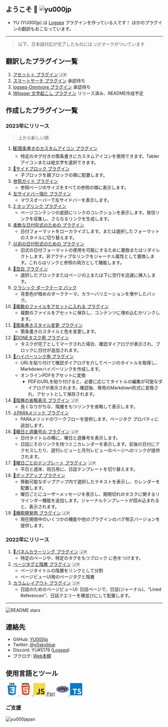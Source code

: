 ## ようこそ 👋 <img src="https://komarev.com/ghpvc/?username=yu000jp&label=Profile%20views&color=0e75b6&style=flat" alt="yu000jp" />

- YU (YU000jp) は [Logseq](https://github.com/logseq) プラグインを作っている人です！ ほかのプラグインの翻訳もおこなっています。

---

> 以下、日本語対応が完了したものには 🇯🇵マークがついています

## 翻訳したプラグイン一覧

1. [アセット＋ プラグイン](https://github.com/xyhp915/logseq-assets-plus) 🇯🇵
2. [スマートサーチ プラグイン](https://github.com/YU000jp/logseq-plugin-smartsearch) 承認待ち
3. [logseq-Omnivore プラグイン](https://github.com/YU000jp/logseq-omnivore) 承認待ち
4. [Whisper 文字起こし プラグイン](https://github.com/usoonees/logseq-plugin-whisper-subtitles) リリース済み、README作成予定

## 作成したプラグイン一覧

### 2023年にリリース
> 上から新しい順

1. [#️⃣箇条書きのカスタムアイコン プラグイン](https://github.com/YU000jp/logseq-plugin-bullet-point-custom-icon)
   - 特定のタグ付きの箇条書きにカスタムアイコンを使用できます。Tablerアイコンまたは絵文字を選択できます。
1. [🥦サイドブロック プラグイン](https://github.com/YU000jp/logseq-plugin-side-block)
   - 子ブロックを親ブロックの隣に配置します。
1. [参照ガイド プラグイン](https://github.com/YU000jp/logseq-plugin-reference-guide)
   - 参照ページのサイズをすべての参照の隣に表示します。
1. [左サイドバー強化 プラグイン](https://github.com/YU000jp/logseq-plugin-left-sidebar-enhance)
   - マウスオーバーで左サイドバーを表示します。
1. [2 ホップリンク プラグイン](https://github.com/YU000jp/logseq-plugin-two-hop-link)
   - ページコンテンツの底部にリンクのコレクションを表示します。発信リンクを収集し、さらなるリンクを生成します。
1. [柔軟な日付形式のための プラグイン](https://github.com/YU000jp/logseq-plugin-flex-date-format)
   - 日付フォーマットをローカライズします。または選択したフォーマットのスタイルに切り替えます。
1. [以前の日付形式のための プラグイン](https://github.com/YU000jp/logseq-plugin-legacy-date-format)
   - 旧式の日付フォーマットの使用を可能にするために置換またはリダイレクトします。非アクティブなリンクをジャーナル属性として置換します。これらはリンクと参照の両方として機能します。
1. [🦢空白 プラグイン](https://github.com/YU000jp/logseq-plugin-blank-line)
   - 選択したブロックまたはページの上または下に空行を迅速に挿入します。
1. [クラシック ダークテーマ パック](https://github.com/YU000jp/logseq-theme-classic-dark-theme-pack)
   - 背景色が暗めのダークテーマ。カラーバリエーションを増やしたパック。
1. [📂複数のファイルをアセットに入れる プラグイン](https://github.com/YU000jp/logseq-plugin-multiple-assets)
   - 複数のファイルをアセットに保存し、コンテンツに埋め込むかリンクします。
1. [🔷箇条書きスタイル変更 プラグイン](https://github.com/YU000jp/logseq-plugin-bullet-point-style)
   - 箇条書きのスタイルと色を変更します。
1. [💪DONEタスク用 プラグイン](https://github.com/YU000jp/logseq-plugin-confirmation-done-task)
   - タスクが完了としてマークされた場合、確認ダイアログが表示され、ブロックに日付が追加されます。
1. [🔗ハイパーリンク用 プラグイン](https://github.com/YU000jp/logseq-plugin-confirmation-hyperlink)
   - URLを貼り付けて確認ダイアログを介してページのタイトルを取得し、Markdownハイパーリンクを作成します。
   - オンラインPDFをアセットに変換
     - PDFのURLを貼り付けると、必要に応じてタイトルの編集が可能なダイアログが表示されます。確認後、専用のMarkdown形式に変換され、アセットとして保存されます。
1. [🍰階層の省略表示 プラグイン](https://github.com/YU000jp/logseq-plugin-short-namespaces) 🇯🇵
   - 長くなりがちな、階層をもつリンクを省略して表示します。
1. [⚓PARAメソッド プラグイン](https://github.com/YU000jp/logseq-plugin-quickly-para-method)
   - PARAメソッドのワークフローを提供します。ページタグ プロパティに追加します。
1. [📆曜日と週番号の プラグイン](https://github.com/YU000jp/logseq-plugin-show-weekday-and-week-number) 🇯🇵
     - 日付タイトルの横に、曜日と週番号を表示します。
     - 日誌にそのリンクを持つミニカレンダーを表示します。前後の日付にアクセスしたり、週刊レビューと月刊レビューのページへのリンクが提供されます。
1. [🛌曜日ごとのテンプレート プラグイン](https://github.com/YU000jp/logseq-plugin-weekdays-and-weekends) 🇯🇵
   - 平日と週末、祝日用に、日誌テンプレートを切り替えます。
1. [📍ポップアップ プラグイン](https://github.com/YU000jp/logseq-plugin-sticky-popup)
   - 移動可能なポップアップ内で選択したテキストを表示し、カレンダーを配置します。
   - 曜日ごとにユーザーメッセージを表示し、期限切れのタスクに関するリマインダー機能を追加します。ジャーナルテンプレートが読み込まれると、表示されます。
1. [🌱機能開発用 プラグイン](https://github.com/YU000jp/logseq-plugin-some-menu-extender) 🇯🇵
   - 現在開発中のいくつかの機能や他のプラグインのバグ修正バージョンを提供します。

### 2022年にリリース

1. 🎨[パネルカラーリング プラグイン](https://github.com/YU000jp/logseq-plugin-panel-coloring) 🇯🇵
   - 特定のページや、特定のタグをもつブロック に色をつけます。
1. [ページタグと階層 プラグイン](https://github.com/YU000jp/logseq-page-tags-and-hierarchy) 🇯🇵
   - ページタイトルの階層をリンクとして分割
   -  ページビューUI用のページタグと階層
1. [カラムレイアウト プラグイン](https://github.com/YU000jp/Logseq-column-Layout) 🇯🇵
   - 日誌のためのページビューUI: 日誌ページで、日誌(ジャーナル)、"Lined References"、日誌クエリーを横並びにして配置します。

---

![README stars](https://github-readme-stats.vercel.app/api?username=YU000jp&theme=graywhite)

## 連絡先
* GitHub: [YU000jp](https://github.com/YU000jp)
* Twitter: [@y0skyblue](https://twitter.com/y0skyblue)
* Discord: YU#5179 ([Logseq](https://discord.gg/logseq))
* ブクログ: [Web本棚](https://booklog.jp/users/p510hv)

## 使用言語とツール
<p align="left"> <a href="https://www.w3schools.com/css/" target="_blank" rel="noreferrer" title="CSS3"><img src="https://raw.githubusercontent.com/devicons/devicon/master/icons/css3/css3-original-wordmark.svg" alt="css3" width="40" height="40"/> </a> <a href="https://www.w3.org/html/" target="_blank" rel="noreferrer" title="HTML5"> <img src="https://raw.githubusercontent.com/devicons/devicon/master/icons/html5/html5-original-wordmark.svg" alt="html5" width="40" height="40"/> </a> <a href="https://developer.mozilla.org/en-US/docs/Web/JavaScript" target="_blank" rel="noreferrer" title="JavaScript"> <img src="https://raw.githubusercontent.com/devicons/devicon/master/icons/javascript/javascript-original.svg" alt="javascript" width="40" height="40"/> </a> <a href="https://www.perl.org/" target="_blank" rel="noreferrer" title="Perl"> Perl</a> <a href="https://www.php.net" target="_blank" rel="noreferrer" title="PHP"> <img src="https://raw.githubusercontent.com/devicons/devicon/master/icons/php/php-original.svg" alt="php" width="40" height="40"/> </a> <a href="https://www.typescriptlang.org/" target="_blank" rel="noreferrer" title="TypeScript"> <img src="https://raw.githubusercontent.com/devicons/devicon/master/icons/typescript/typescript-original.svg" alt="typescript" width="40" height="40"/> </a> </p>

### ご支援
<p><a href="https://www.buymeacoffee.com/yu000japan" title="Buy me a coffee"> <img align="left" src="https://cdn.buymeacoffee.com/buttons/v2/default-yellow.png" height="50" width="210" alt="yu000japan" /></a></p><br><br>
